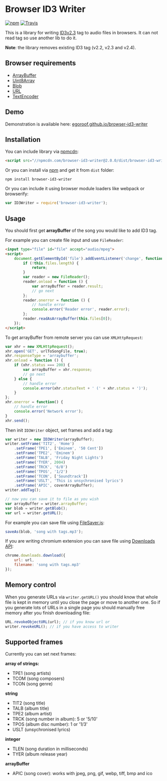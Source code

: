 # Browser ID3 Writer

[![npm](https://img.shields.io/npm/v/browser-id3-writer.svg?style=flat-square)](https://www.npmjs.com/package/browser-id3-writer)
[![Travis](https://img.shields.io/travis/egoroof/browser-id3-writer.svg?style=flat-square)](https://travis-ci.org/egoroof/browser-id3-writer)

This is a library for writing [ID3v2.3](http://id3.org/id3v2.3.0)
tag to audio files in browsers.
It can not read tag so use another lib to do it.

**Note**: the library removes existing ID3 tag (v2.2, v2.3 and v2.4).

## Browser requirements
- [ArrayBuffer](https://developer.mozilla.org/en-US/docs/Web/JavaScript/Reference/Global_Objects/ArrayBuffer)
- [Uint8Array](https://developer.mozilla.org/en-US/docs/Web/JavaScript/Reference/Global_Objects/Uint8Array)
- [Blob](https://developer.mozilla.org/en-US/docs/Web/API/Blob)
- [URL](https://developer.mozilla.org/en-US/docs/Web/API/URL)
- [TextEncoder](https://developer.mozilla.org/en-US/docs/Web/API/TextEncoder)

## Demo

Demonstration is available here: [egoroof.github.io/browser-id3-writer](https://egoroof.github.io/browser-id3-writer/)

## Installation

You can include library via [npmcdn](https://npmcdn.com/):

```html
<script src="//npmcdn.com/browser-id3-writer@2.0.0/dist/browser-id3-writer.min.js"></script>
```

Or you can install via [npm](https://www.npmjs.com/) and get it from `dist` folder:

```
npm install browser-id3-writer
```

Or you can include it using browser module loaders like webpack or browserify:

```js
var ID3Writer = require('browser-id3-writer');
```

## Usage

You should first get **arrayBuffer** of the song you would like to add ID3 tag.

For example you can create file input and use `FileReader`:

```html
<input type="file" id="file" accept="audio/mpeg">
<script>
    document.getElementById('file').addEventListener('change', function () {
        if (!this.files.length) {
            return;
        }
        var reader = new FileReader();
        reader.onload = function () {
            var arrayBuffer = reader.result;
            // go next
        };
        reader.onerror = function () {
            // handle error
            console.error('Reader error', reader.error);
        };
        reader.readAsArrayBuffer(this.files[0]);
    });
</script>
```

To get arrayBuffer from remote server you can use `XMLHttpRequest`:

```js
var xhr = new XMLHttpRequest();
xhr.open('GET', urlToSongFile, true);
xhr.responseType = 'arraybuffer';
xhr.onload = function () {
    if (xhr.status === 200) {
        var arrayBuffer = xhr.response;
        // go next
    } else {
        // handle error
        console.error(xhr.statusText + ' (' + xhr.status + ')');
    }
};
xhr.onerror = function() {
    // handle error
    console.error('Network error');
}
xhr.send();
```

Then init `ID3Writer` object, set frames and add a tag:

```js
var writer = new ID3Writer(arrayBuffer);
writer.setFrame('TIT2', 'Home')
    .setFrame('TPE1', ['Eminem', '50 Cent'])
    .setFrame('TPE2', 'Eminem')
    .setFrame('TALB', 'Friday Night Lights')
    .setFrame('TYER', 2004)
    .setFrame('TRCK', '6/8')
    .setFrame('TPOS', '1/2')
    .setFrame('TCON', ['Soundtrack'])
    .setFrame('USLT', 'This is unsychronised lyrics')
    .setFrame('APIC', coverArrayBuffer);
writer.addTag();

// now you can save it to file as you wish
var arrayBuffer = writer.arrayBuffer;
var blob = writer.getBlob();
var url = writer.getURL();
```

For example you can save file using [FileSaver.js](https://github.com/eligrey/FileSaver.js/):

```js
saveAs(blob, 'song with tags.mp3');
```

If you are writing chromium extension you can save file using
[Downloads API](https://developer.chrome.com/extensions/downloads):

```js
chrome.downloads.download({
    url: url,
    filename: 'song with tags.mp3'
});
```

## Memory control

When you generate URLs via `writer.getURL()` you should know
that whole file is kept in memory until you close the page or move to another one.
So if you generate lots of URLs in a single page you should manually free memory
after you finish downloading file:

```js
URL.revokeObjectURL(url); // if you know url or
writer.revokeURL(); // if you have access to writer
```

## Supported frames

Currently you can set next frames:

**array of strings:**

- TPE1 (song artists)
- TCOM (song composers)
- TCON (song genre)

**string**

- TIT2 (song title)
- TALB (album title)
- TPE2 (album artist)
- TRCK (song number in album): 5 or '5/10'
- TPOS (album disc number): 1 or '1/3'
- USLT (unsychronised lyrics)

**integer**

- TLEN (song duration in milliseconds)
- TYER (album release year)

**arrayBuffer**

- APIC (song cover): works with jpeg, png, gif, webp, tiff, bmp and ico
